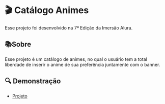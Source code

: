 # 🎬 Catálogo Animes

Esse projeto foi desenvolvido na 7ª Edição da Imersão Alura.

##  📚Sobre
Esse projeto é um catálogo de animes, no qual o usuário tem a total liberdade de inserir o anime de sua preferência juntamente com o banner.
## 🔍 Demonstração

- [Projeto](https://codepen.io/keviinlucs/pen/vYbpBjB)

